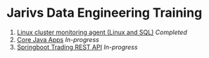 # Jarivs Data Engineering Training
1. [Linux cluster monitoring agent (Linux and SQL)](./linux_sql) *Completed*
2. [Core Java Apps](./core_java) *In-progress*
3. [Springboot Trading REST API](./springboot) *In-progress*
